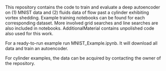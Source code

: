 This repository contains the code to train and evaluate a deep autoencoder on (1) MNIST data and (2) fluids data of flow past a cylinder exhibiting vortex shedding. Example training notebooks can be found for each corresponding dataset. More involved grid searches and line searches are also included in notebooks. AdditionalMaterial contains unpolished code also used for this work.

For a ready-to-run example run MNIST_Example.ipynb. It will download all data and train an autoencoder.

For cylinder examples, the data can be acquired by contacting the owner of the repository. 